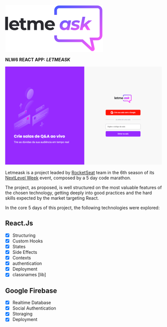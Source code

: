 ![](/src/assets/images/logo.svg)

**NLW6 REACT APP: *LETMEASK***

![Project Screenshot](/gthbmd/screenshot01.png)

Letmeask is a project leaded by [RocketSeat](https://rocketseat.com.br) team in the 6th
season of its [NextLevel Week](https://nextlevelweek.com) event, composed by a 5 day code marathon.

The project, as proposed, is well structured on the most valuable features of the chosen
technology, getting deeply into good practices and the hard skills expected by the market
targeting React.

In the core 5 days of this project, the following technologies were explored:

## React.Js
- [x] Structuring
- [x] Custom Hooks
- [x] States
- [x] Side Effects
- [x] Contexts
- [x] authentication
- [x] Deployment
- [x] classnames [lib]

## Google Firebase
- [x] Realtime Database
- [x] Social Authentication
- [x] Storaging
- [x] Deployment
